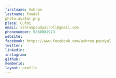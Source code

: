 ```yaml
---
firstname: Ashram 
lastname: Poudel 
photo:avatar.png 
place: Gulmi 
email: ashrampaudyalroll@gmail.com 
phonenumber: 9860081973 
website: 
facebook: https://www.facebook.com/ashram.paudyal 
twitter: 
linkedin: 
instagram: 
github: 
memberid:
layout: profile
---
```


